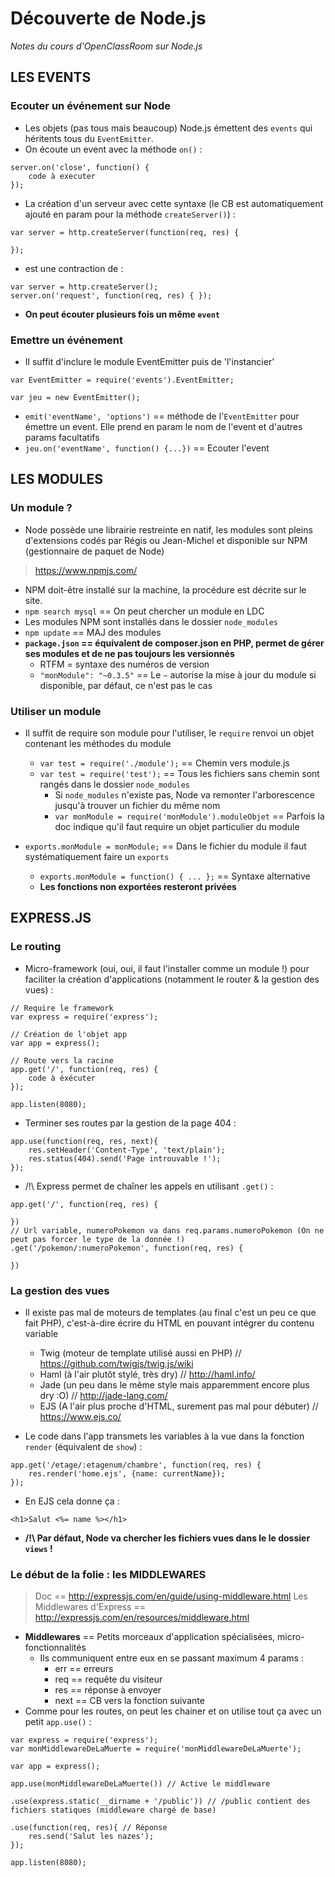 # Découverte de Node.js
_Notes du cours d'OpenClassRoom sur Node.js_

## LES EVENTS

### Ecouter un événement sur Node

* Les objets (pas tous mais beaucoup) Node.js émettent des `events` qui héritents tous du `EventEmitter`.
* On écoute un event avec la méthode `on()` :
```
server.on('close', function() {
    code à executer
});
```
* La création d'un serveur avec cette syntaxe (le CB est automatiquement ajouté en param pour la méthode `createServer()`) :
```
var server = http.createServer(function(req, res) {

});
```
* est une contraction de :
```
var server = http.createServer();
server.on('request', function(req, res) { });
```

* __On peut écouter plusieurs fois un même `event`__

### Emettre un événement

* Il suffit d'inclure le module EventEmitter puis de 'l'instancier'
```
var EventEmitter = require('events').EventEmitter;

var jeu = new EventEmitter();
```
* `emit('eventName', 'options')` == méthode de l'`EventEmitter` pour émettre un event. Elle prend en param le nom de l'event et d'autres params facultatifs
* `jeu.on('eventName', function() {...})` == Ecouter l'event

## LES MODULES

### Un module ?

* Node possède une librairie restreinte en natif, les modules sont pleins d'extensions codés par Régis ou Jean-Michel et disponible sur NPM (gestionnaire de paquet de Node)
> https://www.npmjs.com/
* NPM doit-être installé sur la machine, la procédure est décrite sur le site.
* `npm search mysql` == On peut chercher un module en LDC
* Les modules NPM sont installés dans le dossier `node_modules`
* `npm update` == MAJ des modules
* __`package.json` == équivalent de composer.json en PHP, permet de gérer ses modules et de ne pas toujours les versionnés__
    * RTFM = syntaxe des numéros de version
    * `"monModule": "~0.3.5"` == Le `~` autorise la mise à jour du module si disponible, par défaut, ce n'est pas le cas

### Utiliser un module

* Il suffit de require son module pour l'utiliser, le `require` renvoi un objet contenant les méthodes du module
    * `var test = require('./module');` == Chemin vers module.js
    * `var test = require('test');` == Tous les fichiers sans chemin sont rangés dans le dossier `node_modules`
        * Si `node_modules` n'existe pas, Node va remonter l'arborescence jusqu'à trouver un fichier du même nom
        * `var monModule = require('monModule').moduleObjet` == Parfois la doc indique qu'il faut require un objet particulier du module

* `exports.monModule = monModule;` == Dans le fichier du module il faut systématiquement faire un `exports`
    * `exports.monModule = function() { ... };` == Syntaxe alternative
    * __Les fonctions non exportées resteront privées__

## EXPRESS.JS

### Le routing
* Micro-framework (oui, oui, il faut l'installer comme un module !) pour faciliter la création d'applications (notamment le router & la gestion des vues) :
```
// Require le framework
var express = require('express');

// Création de l'objet app
var app = express();

// Route vers la racine
app.get('/', function(req, res) {
    code à éxécuter
});

app.listen(8080);
```
* Terminer ses routes par la gestion de la page 404 :
```
app.use(function(req, res, next){
    res.setHeader('Content-Type', 'text/plain');
    res.status(404).send('Page introuvable !');
});
```
* /!\ Express permet de chaîner les appels en utilisant `.get()` :
```
app.get('/', function(req, res) {

})
// Url variable, numeroPokemon va dans req.params.numeroPokemon (On ne peut pas forcer le type de la donnée !)
.get('/pokemon/:numeroPokemon', function(req, res) {

})
```

### La gestion des vues

* Il existe pas mal de moteurs de templates (au final c'est un peu ce que fait PHP), c'est-à-dire écrire du HTML en pouvant intégrer du contenu variable
    * Twig (moteur de template utilisé aussi en PHP) // https://github.com/twigjs/twig.js/wiki
    * Haml (à l'air plutôt stylé, très dry) // http://haml.info/
    * Jade (un peu dans le même style mais apparemment encore plus dry :O) // http://jade-lang.com/
    * EJS (A l'air plus proche d'HTML, surement pas mal pour débuter) // https://www.ejs.co/

* Le code dans l'app transmets les variables à la vue dans la fonction `render` (équivalent de `show`) :
```
app.get('/etage/:etagenum/chambre', function(req, res) {
    res.render('home.ejs', {name: currentName});
});
```
* En EJS cela donne ça :
```
<h1>Salut <%= name %></h1>
```
* __/!\ Par défaut, Node va chercher les fichiers vues dans le le dossier `views` !__

### Le début de la folie : les MIDDLEWARES

> Doc == http://expressjs.com/en/guide/using-middleware.html
> Les Middlewares d'Express == http://expressjs.com/en/resources/middleware.html

* __Middlewares__ == Petits morceaux d'application spécialisées, micro-fonctionnalités
    * Ils communiquent entre eux en se passant maximum 4 params :
        * err == erreurs
        * req == requête du visiteur
        * res == réponse à envoyer
        * next == CB vers la fonction suivante
* Comme pour les routes, on peut les chainer et on utilise tout ça avec un petit `app.use()` :
```
var express = require('express');
var monMiddlewareDeLaMuerte = require('monMiddlewareDeLaMuerte');

var app = express();

app.use(monMiddlewareDeLaMuerte()) // Active le middleware

.use(express.static(__dirname + '/public')) // /public contient des fichiers statiques (middleware chargé de base)

.use(function(req, res){ // Réponse
    res.send('Salut les nazes');
});

app.listen(8080);
```